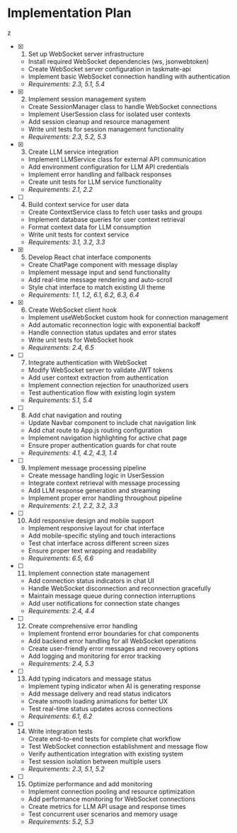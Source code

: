 # Implementation Plan
z
- [x] 1. Set up WebSocket server infrastructure
  - Install required WebSocket dependencies (ws, jsonwebtoken)
  - Create WebSocket server configuration in taskmate-api
  - Implement basic WebSocket connection handling with authentication
  - _Requirements: 2.3, 5.1, 5.4_

- [x] 2. Implement session management system
  - Create SessionManager class to handle WebSocket connections
  - Implement UserSession class for isolated user contexts
  - Add session cleanup and resource management
  - Write unit tests for session management functionality
  - _Requirements: 2.3, 5.2, 5.3_

- [x] 3. Create LLM service integration
  - Implement LLMService class for external API communication
  - Add environment configuration for LLM API credentials
  - Implement error handling and fallback responses
  - Create unit tests for LLM service functionality
  - _Requirements: 2.1, 2.2_

- [ ] 4. Build context service for user data
  - Create ContextService class to fetch user tasks and groups
  - Implement database queries for user context retrieval
  - Format context data for LLM consumption
  - Write unit tests for context service
  - _Requirements: 3.1, 3.2, 3.3_

- [x] 5. Develop React chat interface components
  - Create ChatPage component with message display
  - Implement message input and send functionality
  - Add real-time message rendering and auto-scroll
  - Style chat interface to match existing UI theme
  - _Requirements: 1.1, 1.2, 6.1, 6.2, 6.3, 6.4_

- [x] 6. Create WebSocket client hook
  - Implement useWebSocket custom hook for connection management
  - Add automatic reconnection logic with exponential backoff
  - Handle connection status updates and error states
  - Write unit tests for WebSocket hook
  - _Requirements: 2.4, 6.5_

- [ ] 7. Integrate authentication with WebSocket
  - Modify WebSocket server to validate JWT tokens
  - Add user context extraction from authentication
  - Implement connection rejection for unauthorized users
  - Test authentication flow with existing login system
  - _Requirements: 5.1, 5.4_

- [ ] 8. Add chat navigation and routing
  - Update Navbar component to include chat navigation link
  - Add chat route to App.js routing configuration
  - Implement navigation highlighting for active chat page
  - Ensure proper authentication guards for chat route
  - _Requirements: 4.1, 4.2, 4.3, 1.4_

- [ ] 9. Implement message processing pipeline
  - Create message handling logic in UserSession
  - Integrate context retrieval with message processing
  - Add LLM response generation and streaming
  - Implement proper error handling throughout pipeline
  - _Requirements: 2.1, 2.2, 3.2, 3.3_

- [ ] 10. Add responsive design and mobile support
  - Implement responsive layout for chat interface
  - Add mobile-specific styling and touch interactions
  - Test chat interface across different screen sizes
  - Ensure proper text wrapping and readability
  - _Requirements: 6.5, 6.6_

- [ ] 11. Implement connection state management
  - Add connection status indicators in chat UI
  - Handle WebSocket disconnection and reconnection gracefully
  - Maintain message queue during connection interruptions
  - Add user notifications for connection state changes
  - _Requirements: 2.4, 4.4_

- [ ] 12. Create comprehensive error handling
  - Implement frontend error boundaries for chat components
  - Add backend error handling for all WebSocket operations
  - Create user-friendly error messages and recovery options
  - Add logging and monitoring for error tracking
  - _Requirements: 2.4, 5.3_

- [ ] 13. Add typing indicators and message status
  - Implement typing indicator when AI is generating response
  - Add message delivery and read status indicators
  - Create smooth loading animations for better UX
  - Test real-time status updates across connections
  - _Requirements: 6.1, 6.2_

- [ ] 14. Write integration tests
  - Create end-to-end tests for complete chat workflow
  - Test WebSocket connection establishment and message flow
  - Verify authentication integration with existing system
  - Test session isolation between multiple users
  - _Requirements: 2.3, 5.1, 5.2_

- [ ] 15. Optimize performance and add monitoring
  - Implement connection pooling and resource optimization
  - Add performance monitoring for WebSocket connections
  - Create metrics for LLM API usage and response times
  - Test concurrent user scenarios and memory usage
  - _Requirements: 5.2, 5.3_